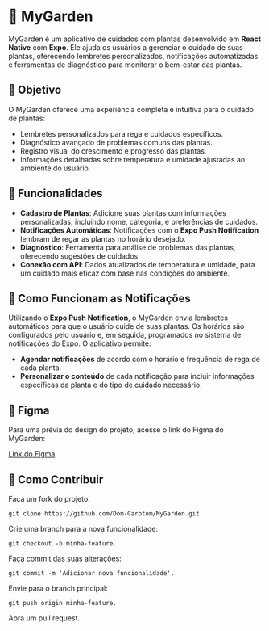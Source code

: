 # 🌱 MyGarden

MyGarden é um aplicativo de cuidados com plantas desenvolvido em **React Native** com **Expo**. Ele ajuda os usuários a gerenciar o cuidado de suas plantas, oferecendo lembretes personalizados, notificações automatizadas e ferramentas de diagnóstico para monitorar o bem-estar das plantas.

## 🎯 Objetivo

O MyGarden oferece uma experiência completa e intuitiva para o cuidado de plantas:
- Lembretes personalizados para rega e cuidados específicos.
- Diagnóstico avançado de problemas comuns das plantas.
- Registro visual do crescimento e progresso das plantas.
- Informações detalhadas sobre temperatura e umidade ajustadas ao ambiente do usuário.

## 🚀 Funcionalidades

- **Cadastro de Plantas**: Adicione suas plantas com informações personalizadas, incluindo nome, categoria, e preferências de cuidados.
- **Notificações Automáticas**: Notificações com o **Expo Push Notification** lembram de regar as plantas no horário desejado.
- **Diagnóstico**: Ferramenta para análise de problemas das plantas, oferecendo sugestões de cuidados.
- **Conexão com API**: Dados atualizados de temperatura e umidade, para um cuidado mais eficaz com base nas condições do ambiente.

## 📲 Como Funcionam as Notificações

Utilizando o **Expo Push Notification**, o MyGarden envia lembretes automáticos para que o usuário cuide de suas plantas. Os horários são configurados pelo usuário e, em seguida, programados no sistema de notificações do Expo. O aplicativo permite:
- **Agendar notificações** de acordo com o horário e frequência de rega de cada planta.
- **Personalizar o conteúdo** de cada notificação para incluir informações específicas da planta e do tipo de cuidado necessário.

## 🎨 Figma

Para uma prévia do design do projeto, acesse o link do Figma do MyGarden:

[Link do Figma](https://www.figma.com/design/Qin65lBahkF23IHzEzc856/MyGarden?m=auto&t=GWM51klT1fFaVYGl-1)


## 📝 Como Contribuir
Faça um fork do projeto.
```tsx
git clone https://github.com/Dom-Garotom/MyGarden.git
````
Crie uma branch para a nova funcionalidade: 
```tsx
git checkout -b minha-feature.
````
Faça commit das suas alterações: 
```tsx
git commit -m 'Adicionar nova funcionalidade'.
````
Envie para o branch principal: 
```tsx
git push origin minha-feature.
```
Abra um pull request.
